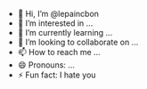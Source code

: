 - 👋 Hi, I’m @lepaincbon
- 👀 I’m interested in ...
- 🌱 I’m currently learning ...
- 💞️ I’m looking to collaborate on ...
- 📫 How to reach me ...
- 😄 Pronouns: ...
- ⚡ Fun fact: I hate you

<!---
lepaincbon/lepaincbon is a ✨ special ✨ repository because its `README.md` (this file) appears on your GitHub profile.
You can click the Preview link to take a look at your changes.
--->
